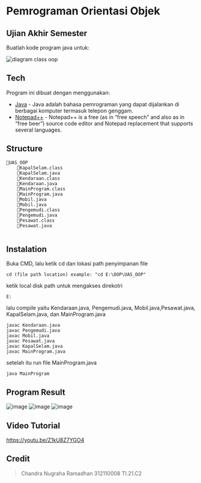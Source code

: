 # Pemrograman Orientasi Objek
## Ujian Akhir Semester
Buatlah kode program java untuk:

![diagram class oop](https://user-images.githubusercontent.com/116129101/212460720-d9ff71d2-0229-4156-9710-5b7584ea8dea.png)



## Tech
Program ini dibuat dengan menggunakan:
- [Java](https://www.java.com/) - Java adalah bahasa pemrograman yang dapat dijalankan di berbagai komputer termasuk telepon genggam.
- [Notepad++](https://notepad-plus-plus.org/) - Notepad++ is a free (as in “free speech” and also as in “free beer”) source code editor and Notepad replacement that supports several languages.

## Structure
```
📁UAS_OOP
    📄KapalSelam.class
    📄KapalSelam.java
    📄Kendaraan.class
    📄Kendaraan.java
    📄MainProgram.class
    📄MainProgram.java
    📄Mobil.java
    📄Mobil.java
    📄Pengemudi.class
    📄Pengemudi.java
    📄Pesawat.class
    📄Pesawat.java
    
```

## Instalation
Buka CMD, lalu ketik cd dan lokasi path penyimpanan file
```
cd (file path location) example: "cd E:\OOP\UAS_OOP"
```
ketik local disk path untuk mengakses direkotri
```
E:
```
lalu compile yaitu Kendaraan.java, Pengemudi.java, Mobil.java,Pesawat.java, KapalSelam.java, dan MainProgram.java
```
javac Kendaraan.java
javac Pengemudi.java
javac Mobil.java 
javac Pesawat.java
javac KapalSelam.java
javac MainProgram.java
```
setelah itu run file MainProgram.java
```
java MainProgram
```
## Program Result
![image](https://user-images.githubusercontent.com/116129101/212460924-74a1a783-36a0-483d-bc26-48559f52772b.png)
![image](https://user-images.githubusercontent.com/116129101/212460929-3e9ca20d-e7ca-47d4-ae50-c7d5a481edf1.png)
![image](https://user-images.githubusercontent.com/116129101/212460934-627fe486-fdb7-46b8-b571-152e8946fd3c.png)


## Video Tutorial
https://youtu.be/Z1kU8Z7YGO4

## Credit
> Chandra Nugraha Ramadhan
> 312110008
> TI.21.C2
